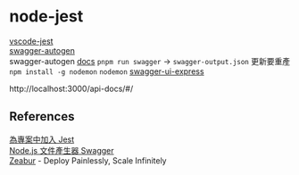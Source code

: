 # node-jest

[vscode-jest](https://marketplace.visualstudio.com/items?itemName=Orta.vscode-jest)  
[swagger-autogen](https://www.npmjs.com/package/swagger-autogen)  
swagger-autogen [docs](https://swagger-autogen.github.io/docs/getting-started/quick-start) 
`pnpm run swagger` -> `swagger-output.json`   更新要重產  
`npm install -g nodemon` `nodemon`
[swagger-ui-express](https://www.npmjs.com/package/swagger-ui-express)  

http://localhost:3000/api-docs/#/

## References

[為專案中加入 Jest](https://ithelp.ithome.com.tw/articles/10321557)  
[Node.js 文件產生器 Swagger](https://ithelp.ithome.com.tw/articles/10321562)  
[Zeabur](https://zeabur.com/zh-TW) - Deploy Painlessly, Scale Infinitely  